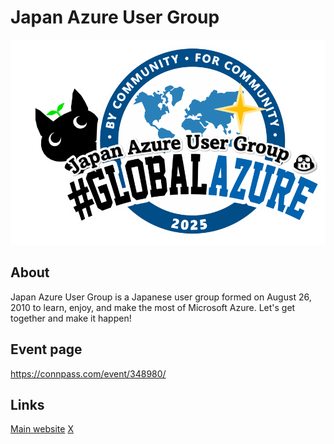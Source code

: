 # Japan Azure User Group

![jazug logo][2]

## About

Japan Azure User Group is a Japanese user group formed on August 26, 2010 to learn, enjoy, and make the most of Microsoft Azure. 
Let's get together and make it happen!

## Event page

https://connpass.com/event/348980/

## Links
[Main website][0]
[X][1]

[0]: https://r.jazug.jp/
[1]: https://twitter.com/hashtag/jazug
[2]: jazug_ga2025.png